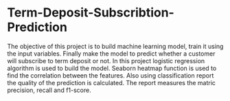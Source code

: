 # Term-Deposit-Subscribtion-Prediction
The objective of this project is to build machine learning model, train it using the input variables. Finally make the model to predict whether a customer will subscribe to term deposit or not. In this project logistic regression algorithm is used to build the model. Seaborn heatmap function is used to find the correlation between the features. Also using classification report the quality of the prediction is calculated. The report measures the matric precision, recall and f1-score.
